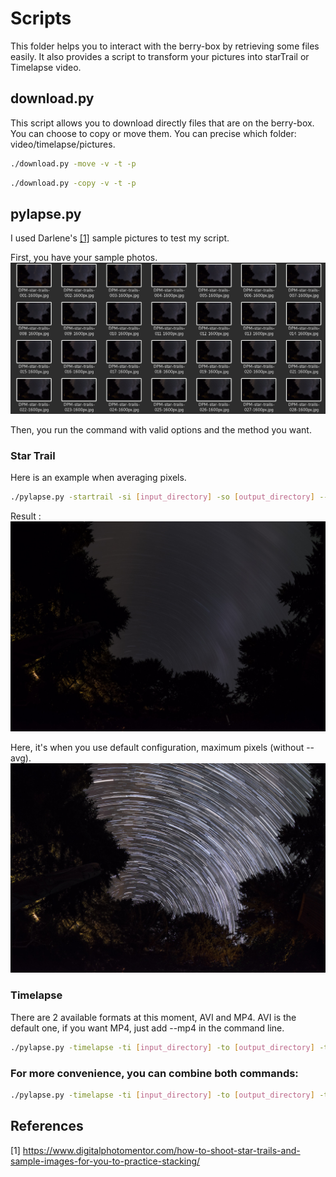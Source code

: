 # Scripts

This folder helps you to interact with the berry-box by retrieving some files easily. It also provides a script to transform your pictures into starTrail or Timelapse video.

## download.py

This script allows you to download directly files that are on the berry-box. You can choose to copy or move them. You can precise which folder: video/timelapse/pictures.

```sh
./download.py -move -v -t -p
```

```sh
./download.py -copy -v -t -p
```

## pylapse.py

I used Darlene's [[1]](#1) sample pictures to test my script.

First, you have your sample photos.
![sample_photos](./img/sample_photos.png)

Then, you run the command with valid options and the method you want.

### Star Trail

Here is an example when averaging pixels.

```sh
./pylapse.py -startrail -si [input_directory] -so [output_directory] --avg
```
Result :
![avg_pixels](./img/avg_pixels.jpg)

Here, it's when you use default configuration, maximum pixels (without --avg).
![max_pixels](./img/max_pixels.jpg)

### Timelapse

There are 2 available formats at this moment, AVI and MP4. AVI is the default one, if you want MP4, just add --mp4 in the command line.

```sh
./pylapse.py -timelapse -ti [input_directory] -to [output_directory] -t 0.1 --mp4
```

### For more convenience, you can combine both commands:

```sh
./pylapse.py -timelapse -ti [input_directory] -to [output_directory] -t 1.0 -startrail -si [input_directory] -so [output_directory]
```

## References

<a id="1">[1]</a> https://www.digitalphotomentor.com/how-to-shoot-star-trails-and-sample-images-for-you-to-practice-stacking/